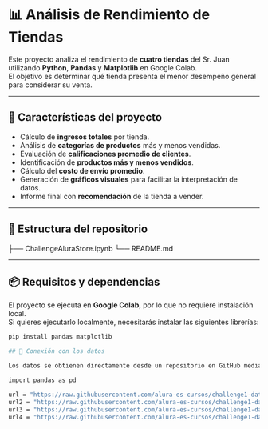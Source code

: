 # 📊 Análisis de Rendimiento de Tiendas

Este proyecto analiza el rendimiento de **cuatro tiendas** del Sr. Juan utilizando **Python**, **Pandas** y **Matplotlib** en Google Colab.  
El objetivo es determinar qué tienda presenta el menor desempeño general para considerar su venta.

---

## 🚀 Características del proyecto
- Cálculo de **ingresos totales** por tienda.
- Análisis de **categorías de productos** más y menos vendidas.
- Evaluación de **calificaciones promedio de clientes**.
- Identificación de **productos más y menos vendidos**.
- Cálculo del **costo de envío promedio**.
- Generación de **gráficos visuales** para facilitar la interpretación de datos.
- Informe final con **recomendación** de la tienda a vender.

---

## 📂 Estructura del repositorio
├── ChallengeAluraStore.ipynb
└── README.md


---

## 📦 Requisitos y dependencias

El proyecto se ejecuta en **Google Colab**, por lo que no requiere instalación local.  
Si quieres ejecutarlo localmente, necesitarás instalar las siguientes librerías:

```bash
pip install pandas matplotlib

## 🔗 Conexión con los datos

Los datos se obtienen directamente desde un repositorio en GitHub mediante enlaces CSV:

import pandas as pd

url = "https://raw.githubusercontent.com/alura-es-cursos/challenge1-data-science-latam/refs/heads/main/base-de-datos-challenge1-latam/tienda_1%20.csv"
url2 = "https://raw.githubusercontent.com/alura-es-cursos/challenge1-data-science-latam/refs/heads/main/base-de-datos-challenge1-latam/tienda_2.csv"
url3 = "https://raw.githubusercontent.com/alura-es-cursos/challenge1-data-science-latam/refs/heads/main/base-de-datos-challenge1-latam/tienda_3.csv"
url4 = "https://raw.githubusercontent.com/alura-es-cursos/challenge1-data-science-latam/refs/heads/main/base-de-datos-challenge1-latam/tienda_4.csv"
